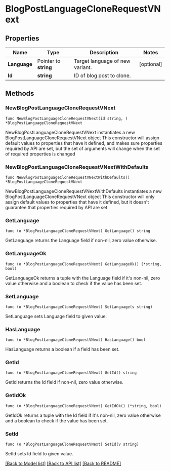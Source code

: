 # BlogPostLanguageCloneRequestVNext

## Properties

Name | Type | Description | Notes
------------ | ------------- | ------------- | -------------
**Language** | Pointer to **string** | Target language of new variant. | [optional] 
**Id** | **string** | ID of blog post to clone. | 

## Methods

### NewBlogPostLanguageCloneRequestVNext

`func NewBlogPostLanguageCloneRequestVNext(id string, ) *BlogPostLanguageCloneRequestVNext`

NewBlogPostLanguageCloneRequestVNext instantiates a new BlogPostLanguageCloneRequestVNext object
This constructor will assign default values to properties that have it defined,
and makes sure properties required by API are set, but the set of arguments
will change when the set of required properties is changed

### NewBlogPostLanguageCloneRequestVNextWithDefaults

`func NewBlogPostLanguageCloneRequestVNextWithDefaults() *BlogPostLanguageCloneRequestVNext`

NewBlogPostLanguageCloneRequestVNextWithDefaults instantiates a new BlogPostLanguageCloneRequestVNext object
This constructor will only assign default values to properties that have it defined,
but it doesn't guarantee that properties required by API are set

### GetLanguage

`func (o *BlogPostLanguageCloneRequestVNext) GetLanguage() string`

GetLanguage returns the Language field if non-nil, zero value otherwise.

### GetLanguageOk

`func (o *BlogPostLanguageCloneRequestVNext) GetLanguageOk() (*string, bool)`

GetLanguageOk returns a tuple with the Language field if it's non-nil, zero value otherwise
and a boolean to check if the value has been set.

### SetLanguage

`func (o *BlogPostLanguageCloneRequestVNext) SetLanguage(v string)`

SetLanguage sets Language field to given value.

### HasLanguage

`func (o *BlogPostLanguageCloneRequestVNext) HasLanguage() bool`

HasLanguage returns a boolean if a field has been set.

### GetId

`func (o *BlogPostLanguageCloneRequestVNext) GetId() string`

GetId returns the Id field if non-nil, zero value otherwise.

### GetIdOk

`func (o *BlogPostLanguageCloneRequestVNext) GetIdOk() (*string, bool)`

GetIdOk returns a tuple with the Id field if it's non-nil, zero value otherwise
and a boolean to check if the value has been set.

### SetId

`func (o *BlogPostLanguageCloneRequestVNext) SetId(v string)`

SetId sets Id field to given value.



[[Back to Model list]](../README.md#documentation-for-models) [[Back to API list]](../README.md#documentation-for-api-endpoints) [[Back to README]](../README.md)


